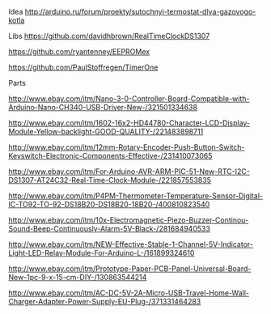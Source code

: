 Idea http://arduino.ru/forum/proekty/sutochnyi-termostat-dlya-gazovogo-kotla

Libs
https://github.com/davidhbrown/RealTimeClockDS1307

https://github.com/ryantenney/EEPROMex

https://github.com/PaulStoffregen/TimerOne

Parts

http://www.ebay.com/itm/Nano-3-0-Controller-Board-Compatible-with-Arduino-Nano-CH340-USB-Driver-New-/321501334638

http://www.ebay.com/itm/1602-16x2-HD44780-Character-LCD-Display-Module-Yellow-backlight-GOOD-QUALITY-/221483898711

http://www.ebay.com/itm/12mm-Rotary-Encoder-Push-Button-Switch-Keyswitch-Electronic-Components-Effective-/231410073065

http://www.ebay.com/itm/For-Arduino-AVR-ARM-PIC-51-New-RTC-I2C-DS1307-AT24C32-Real-Time-Clock-Module-/221857553835

http://www.ebay.com/itm/P4PM-Thermometer-Temperature-Sensor-Digital-IC-TO92-TO-92-DS18B20-DS18B20-18B20-/400810823540

http://www.ebay.com/itm/10x-Electromagnetic-Piezo-Buzzer-Continou-Sound-Beep-Continuously-Alarm-5V-Black-/281684940533

http://www.ebay.com/itm/NEW-Effective-Stable-1-Channel-5V-Indicator-Light-LED-Relay-Module-For-Arduino-L-/161899324610

http://www.ebay.com/itm/Prototype-Paper-PCB-Panel-Universal-Board-New-1pc-9-x-15-cm-DIY-/130863544214

http://www.ebay.com/itm/AC-DC-5V-2A-Micro-USB-Travel-Home-Wall-Charger-Adapter-Power-Supply-EU-Plug-/371331464283
